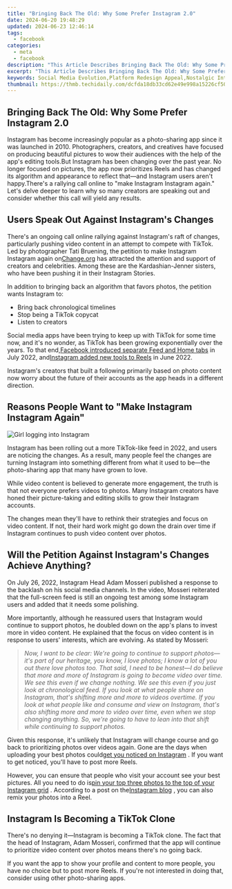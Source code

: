 ```yaml
---
title: "Bringing Back The Old: Why Some Prefer Instagram 2.0"
date: 2024-06-20 19:48:29
updated: 2024-06-23 12:46:14
tags:
  - facebook
categories:
  - meta
  - facebook
description: "This Article Describes Bringing Back The Old: Why Some Prefer Instagram 2.0"
excerpt: "This Article Describes Bringing Back The Old: Why Some Prefer Instagram 2.0"
keywords: Social Media Evolution,Platform Redesign Appeal,Nostalgic Internet Trends,Instagram Reimagined,User Interface Preferences,Digital Resurgence,Online Community Shifts
thumbnail: https://thmb.techidaily.com/dcfda18db33cd62e49e998a15226cf50935f6371594750217f925e9fab66f62b.jpg
---
```


## Bringing Back The Old: Why Some Prefer Instagram 2.0

 Instagram has become increasingly popular as a photo-sharing app since it was launched in 2010\. Photographers, creators, and creatives have focused on producing beautiful pictures to wow their audiences with the help of the app's editing tools.But Instagram has been changing over the past year. No longer focused on pictures, the app now prioritizes Reels and has changed its algorithm and appearance to reflect that—and Instagram users aren't happy.There's a rallying call online to "make Instagram Instagram again." Let's delve deeper to learn why so many creators are speaking out and consider whether this call will yield any results.

## Users Speak Out Against Instagram's Changes

 There's an ongoing call online rallying against Instagram's raft of changes, particularly pushing video content in an attempt to compete with TikTok. Led by photographer Tati Bruening, the petition to make Instagram Instagram again on[Change.org](https://www.change.org/p/make-instagram-instagram-again-saveinstagram) has attracted the attention and support of creators and celebrities. Among these are the Kardashian-Jenner sisters, who have been pushing it in their Instagram Stories.

 In addition to bringing back an algorithm that favors photos, the petition wants Instagram to:

* Bring back chronological timelines
* Stop being a TikTok copycat
* Listen to creators

 Social media apps have been trying to keep up with TikTok for some time now, and it's no wonder, as TikTok has been growing exponentially over the years. To that end,[Facebook introduced separate Feed and Home tabs](https://www.makeuseof.com/facebook-new-home-and-feeds-tabs/) in July 2022, and[Instagram added new tools to Reels](https://www.makeuseof.com/ways-instagram-is-improving-reels/) in June 2022.

 Instagram's creators that built a following primarily based on photo content now worry about the future of their accounts as the app heads in a different direction.

## Reasons People Want to "Make Instagram Instagram Again"

![Girl logging into Instagram](https://static1.makeuseofimages.com/wordpress/wp-content/uploads/2022/06/Girl-logging-into-instagram.jpg)

 Instagram has been rolling out a more TikTok-like feed in 2022, and users are noticing the changes. As a result, many people feel the changes are turning Instagram into something different from what it used to be—the photo-sharing app that many have grown to love.

 While video content is believed to generate more engagement, the truth is that not everyone prefers videos to photos. Many Instagram creators have honed their picture-taking and editing skills to grow their Instagram accounts.

 The changes mean they'll have to rethink their strategies and focus on video content. If not, their hard work might go down the drain over time if Instagram continues to push video content over photos.

## Will the Petition Against Instagram's Changes Achieve Anything?

 On July 26, 2022, Instagram Head Adam Mosseri published a response to the backlash on his social media channels. In the video, Mosseri reiterated that the full-screen feed is still an ongoing test among some Instagram users and added that it needs some polishing.

 More importantly, although he reassured users that Instagram would continue to support photos, he doubled down on the app's plans to invest more in video content. He explained that the focus on video content is in response to users' interests, which are evolving. As stated by Mosseri:

> _Now, I want to be clear: We're going to continue to support photos—it's part of our heritage, you know, I love photos; I know a lot of you out there love photos too. That said, I need to be honest—I do believe that more and more of Instagram is going to become video over time. We see this even if we change nothing. We see this even if you just look at chronological feed. If you look at what people share on Instagram, that's shifting more and more to videos overtime. If you look at what people like and consume and view on Instagram, that's also shifting more and more to video over time, even when we stop changing anything. So, we're going to have to lean into that shift while continuing to support photos._

 Given this response, it's unlikely that Instagram will change course and go back to prioritizing photos over videos again. Gone are the days when uploading your best photos could[get you noticed on Instagram](https://www.makeuseof.com/tag/9-tips-will-help-get-noticed-instagram/) . If you want to get noticed, you'll have to post more Reels.

 However, you can ensure that people who visit your account see your best pictures. All you need to do is[pin your top three photos to the top of your Instagram grid](https://www.makeuseof.com/how-to-pin-instagram-posts-to-profile/) . According to a post on the[Instagram blog](https://about.instagram.com/blog/announcements/introducing-new-ways-to-collaborate-and-create-with-reels) , you can also remix your photos into a Reel.

## Instagram Is Becoming a TikTok Clone

 There's no denying it—Instagram is becoming a TikTok clone. The fact that the head of Instagram, Adam Mosseri, confirmed that the app will continue to prioritize video content over photos means there's no going back.

 If you want the app to show your profile and content to more people, you have no choice but to post more Reels. If you're not interested in doing that, consider using other photo-sharing apps.


<ins class="adsbygoogle"
     style="display:block"
     data-ad-format="autorelaxed"
     data-ad-client="ca-pub-7571918770474297"
     data-ad-slot="1223367746"></ins>



<ins class="adsbygoogle"
     style="display:block"
     data-ad-client="ca-pub-7571918770474297"
     data-ad-slot="8358498916"
     data-ad-format="auto"
     data-full-width-responsive="true"></ins>

